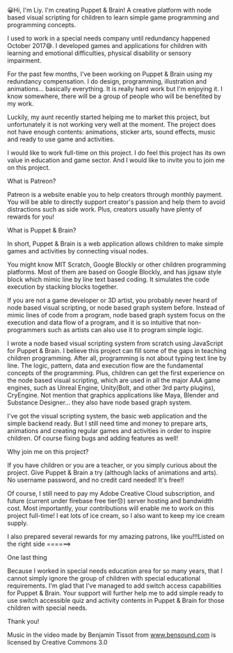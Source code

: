 😀Hi, I'm Liy. I'm creating Puppet & Brain! A creative platform with node based visual scripting for children to learn simple game programming and programming concepts.

I used to work in a special needs company until redundancy happened October 2017😅. I developed games and applications for children with learning and emotional difficulties, physical disability or sensory impairment.

For the past few months, I've been working on Puppet & Brain using my redundancy compensation. I do design, programming, illustration and animations... basically everything. It is really hard work but I'm enjoying it. I know somewhere, there will be a group of people who will be benefited by my work. 

Luckily, my aunt recently started helping me to market this project, but unfortunately it is not working very well at the moment. The project does not have enough contents: animations, sticker arts, sound effects, music and ready to use game and activities.

I would like to work full-time on this project. I do feel this project has its own value in education and game sector. And I would like to invite you to join me on this project.

What is Patreon?

Patreon is a website enable you to help creators through monthly payment. You will be able to directly support creator's passion and help them to avoid distractions such as side work. Plus, creators usually have plenty of rewards for you! 

What is Puppet & Brain?

In short, Puppet & Brain is a web application allows children to make simple games and activities by connecting visual nodes. 

You might know MIT Scratch, Google Blockly or other children programming platforms. Most of them are based on Google Blockly, and has jigsaw style block which mimic line by line text based coding. It simulates the code execution by stacking blocks together.

If you are not a game developer or 3D artist, you probably never heard of node based visual scripting, or node based graph system before. Instead of mimic lines of code from a program, node based graph system focus on the execution and data flow of a program, and it is so intuitive that non-programmers such as artists can also use it to program simple logic.

I wrote a node based visual scripting system from scratch using JavaScript for Puppet & Brain. I believe this project can fill some of the gaps in teaching children programming. After all, programming is not about typing text line by line. The logic, pattern, data and execution flow are the fundamental concepts of the programming. Plus, children can get the first experience on the node based visual scripting, which are used in all the major AAA game engines, such as Unreal Engine, Unity(Bolt, and other 3rd party plugins), CryEngine. Not mention that graphics applications like Maya, Blender and Substance Designer... they also have node based graph system.

I've got the visual scripting system, the basic web application and the simple backend ready. But I still need time and money to prepare arts, animations and creating regular games and activities in order to inspire children. Of course fixing bugs and adding features as well!

Why join me on this project?

If you have children or you are a teacher, or you simply curious about the project. Give Puppet & Brain a try (although lacks of animations and arts). No username password, and no credit card needed! It's free!!

Of course, I still need to pay my Adobe Creative Cloud subscription, and future (current under firebase free tier😞) server hosting and bandwidth cost. Most importantly, your contributions will enable me to work on this project full-time! I eat lots of ice cream, so I also want to keep my ice cream supply.

I also prepared several rewards for my amazing patrons, like you!!! 
​Listed on the right side ======>

One last thing

Because I worked in special needs education area for so many years, that I cannot simply ignore the group of children with special educational requirements. I'm glad that I've managed to add switch access capabilities for Puppet & Brain. Your support will further help me to add simple ready to use switch accessible quiz and activity contents in Puppet & Brain for those children with special needs.

Thank you! 


Music in the video made by Benjamin Tissot from www.bensound.com is licensed by Creative Commons 3.0